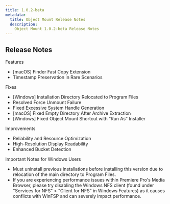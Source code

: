 ```yaml
---
title: 1.0.2-beta
metadata:
  title: Object Mount Release Notes
  description:
    Object Mount 1.0.2-beta Release Notes
---
```

## Release Notes

Features
- [macOS] Finder Fast Copy Extension
- Timestamp Preservation in Rare Scenarios

Fixes
- [Windows] Installation Directory Relocated to Program Files
- Resolved Force Unmount Failure
- Fixed Excessive System Handle Generation
- [macOS] Fixed Empty Directory After Archive Extraction
- [Windows] Fixed Object Mount Shortcut with “Run As” Installer 

Improvements
- Reliability and Resource Optimization
- High-Resolution Display Readability
- Enhanced Bucket Detection 

Important Notes for Windows Users
- Must uninstall previous installations before installing this version due to relocation of the main directory to Program Files.
- If you are experiencing performance issues within Premiere Pro's Media Browser, please try disabling the Windows NFS client (found under "Services for NFS" > "Client for NFS" in Windows Features) as it causes conflicts with WinFSP and can severely impact performance.